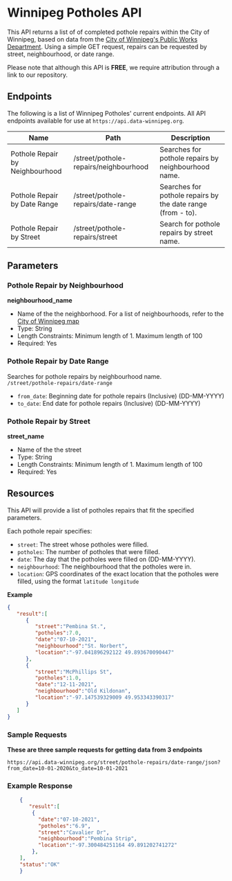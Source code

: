 
# Winnipeg Potholes API
This API returns a list of of completed pothole repairs within the City of Winnipeg, based on data from the [City of Winnipeg's Public Works Department](https://data.winnipeg.ca/Streets/Pothole-Repairs/4mat-mb3w). Using a simple GET request, repairs can be requested by street, neighbourhood, or date range.

Please note that although this API is **FREE**, we require attribution through a link to our repository.

## Endpoints

The following is a list of Winnipeg Potholes' current endpoints. All API endpoints available for use at `https://api.data-winnipeg.org`.

| Name                            | Path                                   | Description                                                     |
| ------------------------------- | -------------------------------------- | --------------------------------------------------------------- |
| Pothole Repair by Neighbourhood | /street/pothole-repairs/neighbourhood  | Searches for pothole repairs by neighbourhood name.             |
| Pothole Repair by Date Range    | /street/pothole-repairs/date-range     | Searches for pothole repairs by the date range (from - to).     |
| Pothole Repair by Street        | /street/pothole-repairs/street         | Search for pothole repairs by street name.                      |

## Parameters

### Pothole Repair by Neighbourhood 

**neighbourhood_name**
- Name of the the neighborhood. For a list of neighbourhoods, refer to the [City of Winnipeg map](https://data.winnipeg.ca/City-Planning/Neighbourhood/fen6-iygi)
- Type: String
- Length Constraints: Minimum length of 1. Maximum length of 100
- Required: Yes

### Pothole Repair by Date Range 
Searches for pothole repairs by neighbourhood name.  
`/street/pothole-repairs/date-range`

- `from_date`: Beginning date for pothole repairs (Inclusive) (DD-MM-YYYY)
- `to_date`: End date for pothole repairs (Inclusive) (DD-MM-YYYY)

### Pothole Repair by Street 
**street_name**
- Name of the the street
- Type: String
- Length Constraints: Minimum length of 1. Maximum length of 100
- Required: Yes


## Resources
This API will provide a list of potholes repairs that fit the specified parameters.

Each pothole repair specifies:
  - `street`: The street whose potholes were filled.
  - `potholes`: The number of potholes that were filled.
  - `date`: The day that the potholes were filled on (DD-MM-YYYY).
  - `neighbourhood`: The neighbourhood that the potholes were in.
  - `location`: GPS coordinates of the exact location that the potholes were filled, using the format `latitude longitude`

**Example**
```json
{
   "result":[
      {
         "street":"Pembina St.",
         "potholes":7.0,
         "date":"07-10-2021",
         "neighbourhood":"St. Norbert",
         "location":"-97.041896292122 49.893670090447"
      },
      {
         "street":"McPhillips St",
         "potholes":1.0,
         "date":"12-11-2021",
         "neighbourhood":"Old Kildonan",
         "location":"-97.147539329009 49.953343390317"
      }
   ]
}
```


### Sample Requests  
  
  
**These are three sample requests for getting data from 3 endpoints**
```
https://api.data-winnipeg.org/street/pothole-repairs/date-range/json?from_date=10-01-2020&to_date=10-01-2021
```


### Example Response
```json
    {
       "result":[
        {
          "date":"07-10-2021",
          "potholes":"6.9",
          "street":"Cavalier Dr",
          "neighbourhood":"Pembina Strip",
          "location":"-97.300484251164 49.891202741272"
        },
    ],
    "status":"OK"
    }
```
